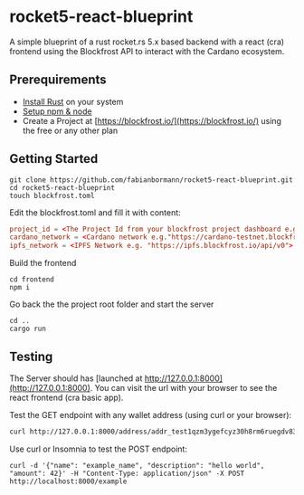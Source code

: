 # rocket5-react-blueprint
A simple blueprint of a rust rocket.rs 5.x based backend with a react (cra) frontend using the Blockfrost API to interact with the Cardano ecosystem.

## Prerequirements

- [Install Rust](https://www.rust-lang.org/tools/install) on your system
- [Setup npm & node](https://docs.npmjs.com/downloading-and-installing-node-js-and-npm)
- Create a Project at [https://blockfrost.io/](https://blockfrost.io/) using the free or any other plan

## Getting Started

```zh
git clone https://github.com/fabianbormann/rocket5-react-blueprint.git
cd rocket5-react-blueprint
touch blockfrost.toml
```

Edit the blockfrost.toml and fill it with content:

```toml
project_id = <The Project Id from your blockfrost project dashboard e.g. "testnetaXLfzU....">
cardano_network = <Cardano network e.g."https://cardano-testnet.blockfrost.io/api/v0/">
ipfs_network = <IPFS Network e.g. "https://ipfs.blockfrost.io/api/v0">
```

Build the frontend

```
cd frontend
npm i
```

Go back the the project root folder and start the server

```zh
cd ..
cargo run
```

## Testing

The Server should has [launched at http://127.0.0.1:8000](http://127.0.0.1:8000). You can visit the url with your browser to see the react frontend (cra basic app).

Test the GET endpoint with any wallet address (using curl or your browser):
```zsh
curl http://127.0.0.1:8000/address/addr_test1qzm3ygefcyz30h8rm6ruegdv83z80x02yt2s3k3269eaktfwg4z275krplwsjhr48ac37tffucmtw0wm77a3k5g0k4ksnwsx0t
```

Use curl or Insomnia to test the POST endpoint:

```
curl -d '{"name": "example_name", "description": "hello world", "amount": 42}' -H "Content-Type: application/json" -X POST http://localhost:8000/example
```

